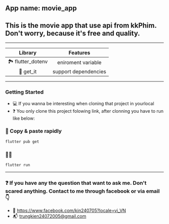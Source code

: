 ## App name: movie_app

## This is the movie app that use api from kkPhim. Don't worry, because it's free and quality.
---

| Library | Features |
|:---------:|:----------:|
| 🏞️ flutter_dotenv| eniroment variable|
| 🔗 get_it| support dependencies|
---
### Getting Started
 - 💻 If you wanna be interesting when cloning that project in yourlocal
 - ❓ You only clone this project folowing link, after clonning you have to run like below:

### 🐳 Copy & paste rapidly
```bash
flutter pub get
```
### 🏃🏼
```bash
flutter run
```
---
### ❓ If you have any the question that want to ask me. Don't scared anything. Contact to me through facebook or via email👇
- 🔗 https://www.facebook.com/kin240705?locale=vi_VN
- 📬 trungkien24072005@gmail.com


